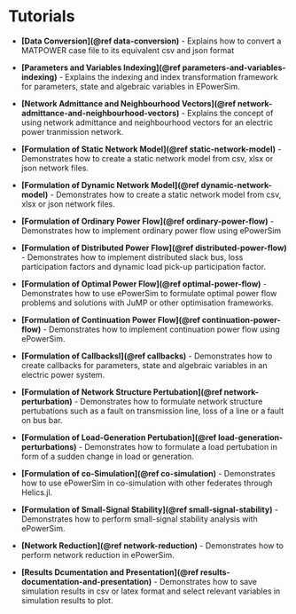 # Tutorials

- **[Data Conversion](@ref data-conversion)** - Explains how to convert a MATPOWER case file to its equivalent csv and json format

- **[Parameters and Variables Indexing](@ref parameters-and-variables-indexing)** -
  Explains the indexing and index transformation framework for  parameters, state and algebraic variables in EPowerSim.

- **[Network Admittance and Neighbourhood Vectors](@ref network-admittance-and-neighbourhood-vectors)** - Explains the concept of using network admittance and neighbourhood vectors for an electric power tranmission network.
  
- **[Formulation of Static Network Model](@ref static-network-model)** - Demonstrates how to create a static network model from csv, xlsx or json network files.

- **[Formulation of Dynamic Network Model](@ref dynamic-network-model)** - Demonstrates how to create a static network model from csv, xlsx or json network files.

- **[Formulation of  Ordinary Power Flow](@ref ordinary-power-flow)** - Demonstrates how to implement ordinary power flow using ePowerSim

- **[Formulation of  Distributed Power Flow](@ref distributed-power-flow)** - Demonstrates how to implement distributed slack bus, loss participation factors and dynamic load pick-up participation factor.

- **[Formulation of  Optimal Power Flow](@ref optimal-power-flow)** -
  Demonstrates how to use ePowerSim to formulate optimal power flow problems and solutions with JuMP or other optimisation frameworks.

- **[Formulation of  Continuation Power Flow](@ref continuation-power-flow)** - Demonstrates how to implement continuation power flow using ePowerSim.
  
- **[Formulation of Callbacksl](@ref callbacks)** - Demonstrates how to create callbacks for parameters, state and algebraic variables in an electric power system.

- **[Formulation of  Network Structure Pertubation](@ref
  network-perturbation)** - Demonstrates how to formulate network structure pertubations such as a fault on transmission line, loss of a line or a fault on bus bar.

- **[Formulation of  Load-Generation Pertubation](@ref load-generation-perturbations)** - Demonstrates how to formulate a load pertubation in form of a sudden change in load or generation.
  
- **[Formulation of  co-Simulation](@ref co-simulation)** - Demonstrates how to use ePowerSim in co-simulation with other federates through Helics.jl.

- **[Formulation of  Small-Signal Stability](@ref small-signal-stability)** - Demonstrates how to perform small-signal stability analysis with ePowerSim.


- **[Network Reduction](@ref network-reduction)** - Demonstrates how
  to perform network reduction in ePowerSim.

- **[Results Dcumentation and Presentation](@ref results-documentation-and-presentation)** - Demonstrates how to save simulation results in csv or latex format and select relevant variables in simulation results to plot. 





